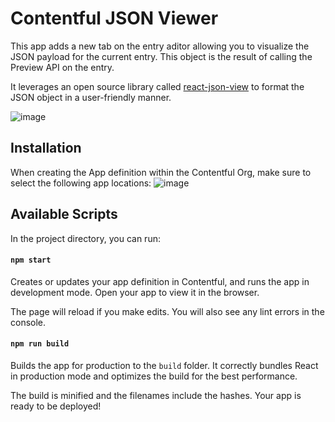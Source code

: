 # Contentful JSON Viewer

This app adds a new tab on the entry aditor allowing you to visualize the JSON payload for the current entry. This object is the result of calling the Preview API on the entry.

It leverages an open source library called [react-json-view](https://github.com/mac-s-g/react-json-view) to format the JSON object in a user-friendly manner.

![image](https://user-images.githubusercontent.com/840764/125956326-49ee7285-85aa-4d74-a223-aa09c2fc45aa.png)

## Installation

When creating the App definition within the Contentful Org, make sure to select the following app locations:
![image](https://user-images.githubusercontent.com/840764/125956578-c0775b00-3b67-4d53-bf73-dd7b17f5dd71.png)


## Available Scripts

In the project directory, you can run:

#### `npm start`

Creates or updates your app definition in Contentful, and runs the app in development mode.
Open your app to view it in the browser.

The page will reload if you make edits.
You will also see any lint errors in the console.

#### `npm run build`

Builds the app for production to the `build` folder.
It correctly bundles React in production mode and optimizes the build for the best performance.

The build is minified and the filenames include the hashes.
Your app is ready to be deployed!

